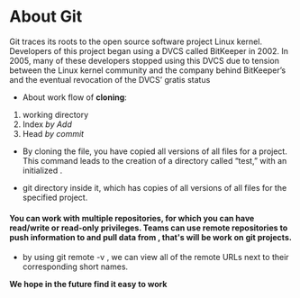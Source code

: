 # About Git
Git traces its roots to the open source software project Linux kernel. Developers of this project began using a DVCS called BitKeeper in 2002. In 2005, many of these developers stopped using this DVCS due to tension between the Linux kernel community and the company behind BitKeeper’s and the eventual revocation of the DVCS’ gratis status


* About work flow of **cloning**:
 1. working directory
 2. Index *by Add*
 3. Head *by commit*

* By cloning the file, you have copied all versions of all files for a project. This command leads to the creation of a directory called “test,” with an initialized .


* git directory inside it, which has copies of all versions of all files for the specified project.

#### You can work with multiple repositories, for which you can have read/write or read-only privileges. Teams can use remote repositories to push information to and pull data from , that's will be work on git projects.

* by using git remote -v , we can view all of the remote URLs next to their corresponding short names.

**We hope in the future find it easy to work** 